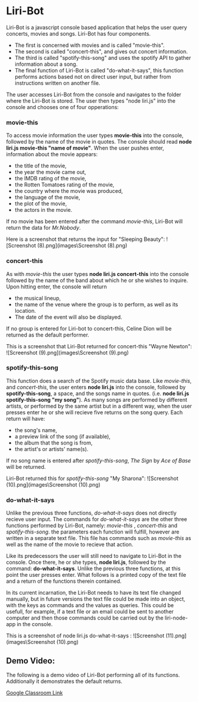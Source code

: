 # Liri-Bot

Liri-Bot is a javascript console based application that helps the user query concerts, movies and songs. Liri-Bot has four components.

* The first is concerned with movies and is called "movie-this". 
* The second is called "concert-this", and gives out concert information. 
* The third is called "spotify-this-song" and uses the spotify API to gather information about a song. 
* The final function of Liri-Bot is called "do-what-it-says", this function performs actions based not on direct user input, but rather from instructions written on another file.

The user accesses Liri-Bot from the console and navigates to the folder where the Liri-Bot is stored. The user then types "node liri.js" into the console and chooses one of four opperations:

### movie-this

To access movie information the user types **movie-this** into the console, followed by the name of the movie in quotes. The console should read **node liri.js movie-this "name of movie"**. When the user pushes enter, information about the movie appears: 

* the title of the movie, 
* the year the movie came out, 
* the IMDB rating of the movie, 
* the Rotten Tomatoes rating of the movie, 
* the country where the movie was produced, 
* the language of the movie, 
* the plot of the movie,
* the actors in the movie.

If no movie has been entered after the command *movie-this*, Liri-Bot will return the data for *Mr.Nobody*.

Here is a screenshot that returns the input for "Sleeping Beauty":
![Screenshot (8).png](images\Screenshot (8).png)

### concert-this

As with *movie-this* the user types **node liri.js concert-this** into the console followed by the name of the band about which he or she wishes to inquire. Upon hitting enter, the console will return 

* the musical lineup, 
* the name of the venue where the group is to perform, as well as its location. 
* The date of the event will also be displayed. 

If no group is entered for Liri-bot to concert-this, Celine Dion will be returned as the default performer.

This is a screenshot that Liri-Bot returned for concert-this "Wayne Newton":
![Screenshot (9).png](images\Screenshot (9).png)

### spotify-this-song

This function does a search of the Spotify music data base. Like *movie-this*, and *concert-this*, the user enters **node liri.js** into the console, followed by **spotify-this-song**, a space, and the songs name in quotes. (i.e. **node liri.js spotify-this-song "my song"**). As many songs are performed by different artists, or performed by the same artist but in a different way, when the user presses enter he or she will recieve five returns on the song query. Each return will have: 

* the song's name, 
* a preview link of the song (if available), 
* the album that the song is from,
* the artist's or artists' name(s). 

If no song name is entered after *spotify-this-song*, *The Sign* by *Ace of Base* will be returned.

Liri-Bot returned this for *spotify-this-song* "My Sharona":
![Screenshot (10).png](images\Screenshot (10).png)

### do-what-it-says

Unlike the previous three functions, *do-what-it-says* does not directly recieve user input. The commands for *do-what-it-says* are the other three functions performed by Liri-Bot, namely: *movie-this* , *concert-this* and *spotify-this-song*. the parameters each function will fulfill, however are written in a separate text file. This file has commands such as *movie-this* as well as the name of the movie to recieve that action.

Like its predecessors the user will still need to navigate to Liri-Bot in the console. Once there, he or she types, **node liri.js**, followed by the command: **do-what-it-says**.
 Unlike the previous three functions, at this point the user presses enter. What follows is a printed copy of the text file and a return of the functions therein contained.

In its current incarnation, the Liri-Bot needs to have its text file changed manually, but in future versions the text file could be made into an object, with the keys as commands and the values as queries. This could be usefull, for example, if a text file or an email could be sent to another computer and then those commands could be carried out by the liri-node-app in the console.

This is a screenshot of node liri.js do-what-it-says :
![Screenshot (11).png](images\Screenshot (10).png)

## Demo Video:

The following is a demo video of Liri-Bot performing all of its functions. Additionally it demonstrates the default returns.

[Google Classroom Link](https://classroom.google.com/c/NDA4MzkyNjA4MzJa/m/NDA4MzgyNTIxNjFa/details)